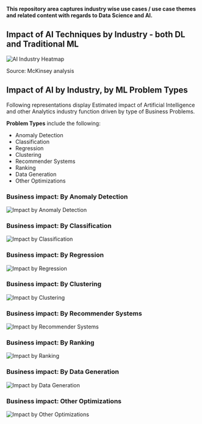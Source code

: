 **This repository area captures industry wise use cases / use case themes and related content with regards to Data Science and AI.**

## Impact of AI Techniques by Industry - both DL and Traditional ML

![AI Industry Heatmap](https://github.com/kkm24132/Mentoring_Enablement/blob/master/Industry/figure/AI_Industry_Heatmap.png)

Source: McKinsey analysis 

## Impact of AI by Industry, by ML Problem Types 

Following representations display Estimated impact of Artificial Intelligence and other Analytics industry function driven by type of Business Problems.

**Problem Types** include the following:
- Anomaly Detection
- Classification
- Regression
- Clustering
- Recommender Systems
- Ranking
- Data Generation
- Other Optimizations


### Business impact: By Anomaly Detection

![Impact by Anomaly Detection](https://github.com/kkm24132/Mentoring_Enablement/blob/master/Industry/figure/BusinessImpact_AnomalyDetection.png)

### Business impact: By Classification

![Impact by Classification](https://github.com/kkm24132/Mentoring_Enablement/blob/master/Industry/figure/BusinessImpact_Classification.png)

### Business impact: By Regression

![Impact by Regression](https://github.com/kkm24132/Mentoring_Enablement/blob/master/Industry/figure/BusinessImpact_Regression.png)

### Business impact: By Clustering

![Impact by Clustering](https://github.com/kkm24132/Mentoring_Enablement/blob/master/Industry/figure/BusinessImpact_Clustering.png)

### Business impact: By Recommender Systems

![Impact by Recommender Systems](https://github.com/kkm24132/Mentoring_Enablement/blob/master/Industry/figure/BusinessImpact_RecommenderSystems.png)

### Business impact: By Ranking

![Impact by Ranking](https://github.com/kkm24132/Mentoring_Enablement/blob/master/Industry/figure/BusinessImpact_Ranking.png)

### Business impact: By Data Generation

![Impact by Data Generation](https://github.com/kkm24132/Mentoring_Enablement/blob/master/Industry/figure/BusinessImpact_DataGeneration.png)

### Business impact: Other Optimizations

![Impact by Other Optimizations](https://github.com/kkm24132/Mentoring_Enablement/blob/master/Industry/figure/BusinessImpact_OtherOptimization.png)
